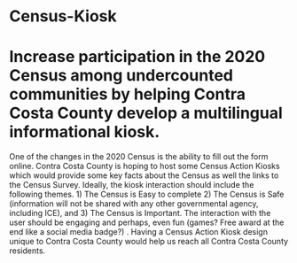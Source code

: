 # Census-Kiosk
# Increase participation in the 2020 Census among undercounted communities by helping Contra Costa County develop a multilingual informational kiosk.

One of the changes in the 2020 Census is the ability to fill out the form online. Contra Costa County is hoping to host some Census Action Kiosks which would provide some key facts about the Census as well the links to the Census Survey. Ideally, the kiosk interaction should include the following themes. 1) The Census is Easy to complete 2) The Census is Safe (information will not be shared with any other governmental agency, including ICE), and 3) The Census is Important. The interaction with the user should be engaging and perhaps, even fun (games? Free award at the end like a social media badge?) . Having a Census Action Kiosk design unique to Contra Costa County would help us reach all Contra Costa County residents. 
